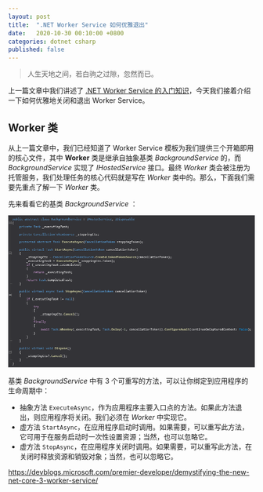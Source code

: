 ```yaml
---
layout: post
title:  ".NET Worker Service 如何优雅退出"
date:   2020-10-30 00:10:00 +0800
categories: dotnet csharp
published: false
---
```


> 人生天地之间，若白驹之过隙，忽然而已。

上一篇文章中我们讲述了 [.NET Worker Service 的入门知识](https://ittranslator.cn/dotnet/csharp/2021/05/06/what-are-dotnet-worker-services.html)，今天我们接着介绍一下如何优雅地关闭和退出 Worker Service。

## Worker 类

从上一篇文章中，我们已经知道了 Worker Service 模板为我们提供三个开箱即用的核心文件，其中 **Worker** 类是继承自抽象基类 *BackgroundService* 的，而 *BackgroundService* 实现了 *IHostedService* 接口。最终 *Worker* 类会被注册为托管服务，我们处理任务的核心代码就是写在 *Worker* 类中的。那么，下面我们需要先重点了解一下 *Worker* 类。

先来看看它的基类 *BackgroundService* ：

![Background Service](/assets/images/202105/BackgroundService.png)

基类 *BackgroundService* 中有 3 个可重写的方法，可以让你绑定到应用程序的生命周期中：

- 抽象方法 `ExecuteAsync`，作为应用程序主要入口点的方法。如果此方法退出，则应用程序将关闭。我们必须在 *Worker* 中实现它。
- 虚方法 `StartAsync`，在应用程序启动时调用。如果需要，可以重写此方法，它可用于在服务启动时一次性设置资源；当然，也可以忽略它。
- 虚方法 `StopAsync`，在应用程序关闭时调用。如果需要，可以重写此方法，在关闭时释放资源和销毁对象；当然，也可以忽略它。




<https://devblogs.microsoft.com/premier-developer/demystifying-the-new-net-core-3-worker-service/>



